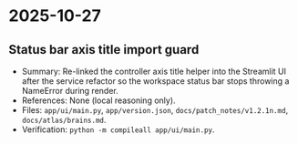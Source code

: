 # 2025-10-27

## Status bar axis title import guard
- Summary: Re-linked the controller axis title helper into the Streamlit UI after the service refactor so the workspace status bar stops throwing a NameError during render.
- References: None (local reasoning only).
- Files: `app/ui/main.py`, `app/version.json`, `docs/patch_notes/v1.2.1n.md`, `docs/atlas/brains.md`.
- Verification: `python -m compileall app/ui/main.py`.

